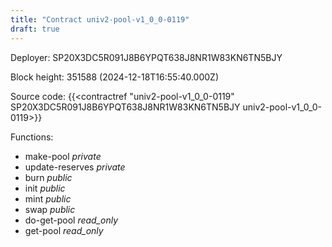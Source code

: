 ```yaml
---
title: "Contract univ2-pool-v1_0_0-0119"
draft: true
---
```

Deployer: SP20X3DC5R091J8B6YPQT638J8NR1W83KN6TN5BJY


 



Block height: 351588 (2024-12-18T16:55:40.000Z)

Source code: {{<contractref "univ2-pool-v1_0_0-0119" SP20X3DC5R091J8B6YPQT638J8NR1W83KN6TN5BJY univ2-pool-v1_0_0-0119>}}

Functions:

* make-pool _private_
* update-reserves _private_
* burn _public_
* init _public_
* mint _public_
* swap _public_
* do-get-pool _read_only_
* get-pool _read_only_
